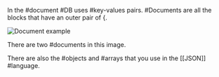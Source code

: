 In the #document #DB uses #key-values pairs. #Documents are all the blocks that have an outer pair of {.

![Document example](Documents.png)

There are two #documents in this image.

There are also the #objects and #arrays that you use in the [[JSON]] #language.